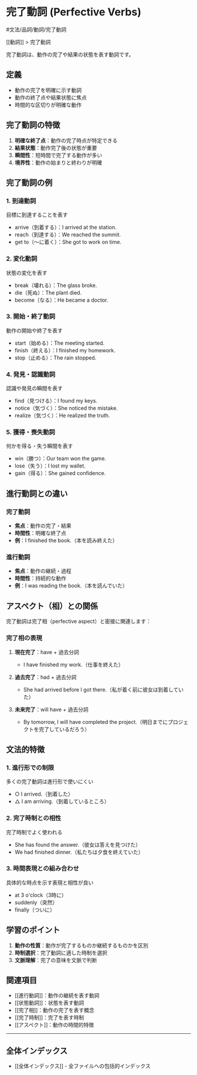 # 完了動詞 (Perfective Verbs)

#文法/品詞/動詞/完了動詞

[[動詞]] > 完了動詞

完了動詞は、動作の完了や結果の状態を表す動詞です。

## 定義
- 動作の完了を明確に示す動詞
- 動作の終了点や結果状態に焦点
- 時間的な区切りが明確な動作

## 完了動詞の特徴
1. **明確な終了点**：動作の完了時点が特定できる
2. **結果状態**：動作完了後の状態が重要
3. **瞬間性**：短時間で完了する動作が多い
4. **境界性**：動作の始まりと終わりが明確

## 完了動詞の例

### 1. 到達動詞
目標に到達することを表す
- arrive（到着する）：I arrived at the station.
- reach（到達する）：We reached the summit.
- get to（～に着く）：She got to work on time.

### 2. 変化動詞
状態の変化を表す
- break（壊れる）：The glass broke.
- die（死ぬ）：The plant died.
- become（なる）：He became a doctor.

### 3. 開始・終了動詞
動作の開始や終了を表す
- start（始める）：The meeting started.
- finish（終える）：I finished my homework.
- stop（止める）：The rain stopped.

### 4. 発見・認識動詞
認識や発見の瞬間を表す
- find（見つける）：I found my keys.
- notice（気づく）：She noticed the mistake.
- realize（気づく）：He realized the truth.

### 5. 獲得・喪失動詞
何かを得る・失う瞬間を表す
- win（勝つ）：Our team won the game.
- lose（失う）：I lost my wallet.
- gain（得る）：She gained confidence.

## 進行動詞との違い

### 完了動詞
- **焦点**：動作の完了・結果
- **時間性**：明確な終了点
- **例**：I finished the book.（本を読み終えた）

### 進行動詞
- **焦点**：動作の継続・過程
- **時間性**：持続的な動作
- **例**：I was reading the book.（本を読んでいた）

## アスペクト（相）との関係
完了動詞は完了相（perfective aspect）と密接に関連します：

### 完了相の表現
1. **現在完了**：have + 過去分詞
   - I have finished my work.（仕事を終えた）

2. **過去完了**：had + 過去分詞
   - She had arrived before I got there.（私が着く前に彼女は到着していた）

3. **未来完了**：will have + 過去分詞
   - By tomorrow, I will have completed the project.（明日までにプロジェクトを完了しているだろう）

## 文法的特徴

### 1. 進行形での制限
多くの完了動詞は進行形で使いにくい
- ○ I arrived.（到着した）
- △ I am arriving.（到着しているところ）

### 2. 完了時制との相性
完了時制でよく使われる
- She has found the answer.（彼女は答えを見つけた）
- We had finished dinner.（私たちは夕食を終えていた）

### 3. 時間表現との組み合わせ
具体的な時点を示す表現と相性が良い
- at 3 o'clock（3時に）
- suddenly（突然）
- finally（ついに）

## 学習のポイント
1. **動作の性質**：動作が完了するものか継続するものかを区別
2. **時制選択**：完了動詞に適した時制を選択
3. **文脈理解**：完了の意味を文脈で判断

## 関連項目
- [[進行動詞]]：動作の継続を表す動詞
- [[状態動詞]]：状態を表す動詞
- [[完了相]]：動作の完了を表す概念
- [[完了時制]]：完了を表す時制
- [[アスペクト]]：動作の時間的特徴

---

## 全体インデックス
- [[全体インデックス]] - 全ファイルへの包括的インデックス 